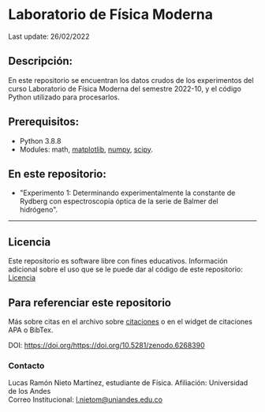 # Laboratorio de Física Moderna
Last update: 26/02/2022

## Descripción:
En este repositorio se encuentran los datos crudos de los experimentos del curso Laboratorio de Física Moderna del semestre 2022-10, y el código Python utilizado para procesarlos.

## Prerequisitos:
- Python 3.8.8
- Modules: math, [matplotlib](https://matplotlib.org/stable/users/getting_started/), [numpy](https://numpy.org/install/), [scipy](https://scipy.org/install/).

## En este repositorio:

- "Experimento 1: Determinando experimentalmente la constante de Rydberg con espectroscopía óptica de la serie de Balmer del hidrógeno".
---

## Licencia
Este repositorio es software libre con fines educativos.
Información adicional sobre el uso que se le puede dar al código de este repositorio: [Licencia](https://github.com/Lucas-Nieto/Laboratorio_Fisica_Moderna/blob/main/LICENSE)

## Para referenciar este repositorio

Más sobre citas en el archivo sobre [citaciones](https://github.com/Lucas-Nieto/Laboratorio_Fisica_Moderna/blob/main/citation.cff) o en el widget de citaciones APA o BibTex. 


DOI: https://doi.org/https://doi.org/10.5281/zenodo.6268390

### Contacto
Lucas Ramón Nieto Martínez, estudiante de Física.
Afiliación: Universidad de los Andes  
Correo Institucional: l.nietom@uniandes.edu.co
